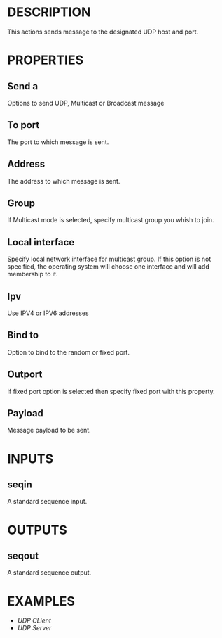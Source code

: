 # DESCRIPTION

This actions sends message to the designated UDP host and port.

# PROPERTIES

## Send a

Options to send UDP, Multicast or Broadcast message

## To port

The port to which message is sent.

## Address

The address to which message is sent.

## Group

If Multicast mode is selected, specify multicast group you whish to join.

## Local interface

Specify local network interface for multicast group. If this option is not specified, the operating system will choose one interface and will add membership to it.

## Ipv

Use IPV4 or IPV6 addresses

## Bind to

Option to bind to the random or fixed port.

## Outport

If fixed port option is selected then specify fixed port with this property.

## Payload

Message payload to be sent.

# INPUTS

## seqin

A standard sequence input.

# OUTPUTS

## seqout

A standard sequence output.

# EXAMPLES

-   _UDP CLient_
-   _UDP Server_
